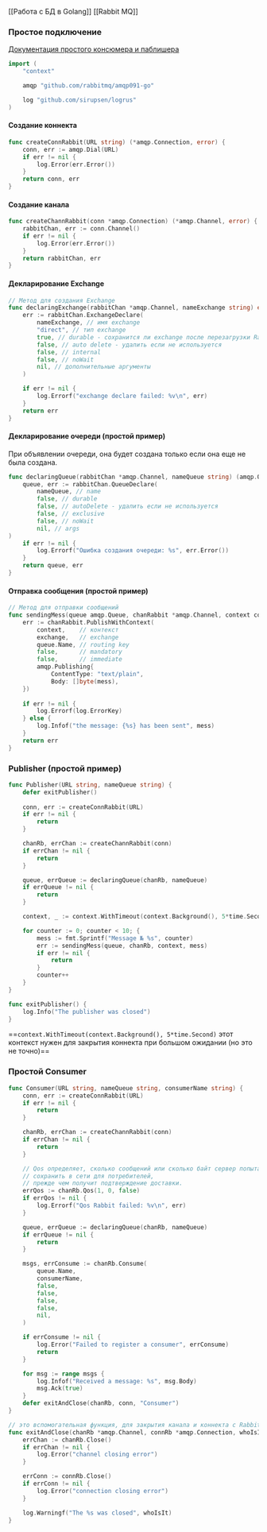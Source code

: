 [[Работа с БД в Golang]]
[[Rabbit MQ]]

### Простое подключение
[Документация простого консюмера и паблишера](https://www.rabbitmq.com/tutorials/tutorial-one-go.html)

```go
import (
	"context"

	amqp "github.com/rabbitmq/amqp091-go"

	log "github.com/sirupsen/logrus"
)
```

#### Создание коннекта
```go
func createConnRabbit(URL string) (*amqp.Connection, error) {
	сonn, err := amqp.Dial(URL)
	if err != nil {
		log.Error(err.Error())
	}
	return сonn, err
}
```

#### Создание канала
```Go
func createChannRabbit(conn *amqp.Connection) (*amqp.Channel, error) {
	rabbitChan, err := conn.Channel()
	if err != nil {
		log.Error(err.Error())
	}
	return rabbitChan, err
}
```

#### Декларирование Exchange
```go
// Метод для создания Exchange
func declaringExchange(rabbitChan *amqp.Channel, nameExchange string) error {
	err := rabbitChan.ExchangeDeclare(
		nameExchange, // имя exchange
		"direct", // тип exchange
		true, // durable - сохранится ли exchange после перезагрузки Rabbit
		false, // auto delete - удалить если не используется
		false, // internal
		false, // noWait
		nil, // дополнительные аргументы
	)

	if err != nil {
		log.Errorf("exchange declare failed: %v\n", err)
	}
	return err
}
```

#### Декларирование очереди (простой пример)
При объявлении очереди, она будет создана только если она еще не была создана.
```Go
func declaringQueue(rabbitChan *amqp.Channel, nameQueue string) (amqp.Queue, error) {
	queue, err := rabbitChan.QueueDeclare(
		nameQueue, // name
		false, // durable
		false, // autoDelete - удалить если не используется
		false, // exclusive
		false, // noWait
		nil, // args
)
	if err != nil {
		log.Errorf("Ошибка создания очереди: %s", err.Error())
	}
	return queue, err
}
```

#### Отправка сообщения (простой пример)
```Go
// Метод для отправки сообщений
func sendingMess(queue amqp.Queue, chanRabbit *amqp.Channel, context context.Context, exchange, mess string) error {
	err := chanRabbit.PublishWithContext(
		context,    // контекст
		exchange,   // exchange
		queue.Name, // routing key
		false,      // mandatory
		false,      // immediate
		amqp.Publishing{
			ContentType: "text/plain",
			Body: []byte(mess),
	})
	
	if err != nil {
		log.Errorf(log.ErrorKey)
	} else {
		log.Infof("the message: {%s} has been sent", mess)
	}
	return err
}
```

### Publisher (простой пример)
```Go
func Publisher(URL string, nameQueue string) {
	defer exitPublisher()
	
	conn, err := createConnRabbit(URL)
	if err != nil {
		return
	}

	chanRb, errChan := createChannRabbit(conn)
	if errChan != nil {
		return
	}

	queue, errQueue := declaringQueue(chanRb, nameQueue)
	if errQueue != nil {
		return
	}

	context, _ := context.WithTimeout(context.Background(), 5*time.Second)

	for counter := 0; counter < 10; {
		mess := fmt.Sprintf("Message № %s", counter)
		err := sendingMess(queue, chanRb, context, mess)
		if err != nil {
			return
		}
		counter++
	}
}

func exitPublisher() {
	log.Info("The publisher was closed")
}
```

==`context.WithTimeout(context.Background(), 5*time.Second)` этот контекст нужен для закрытия коннекта при большом ожидании (но это не точно)==
### Простой Consumer
```Go
func Consumer(URL string, nameQueue string, consumerName string) {
	conn, err := createConnRabbit(URL)
	if err != nil {
		return
	}

	chanRb, errChan := createChannRabbit(conn)
	if errChan != nil {
		return
	}

	// Qos определяет, сколько сообщений или сколько байт сервер попытается
	// сохранить в сети для потребителей,
	// прежде чем получит подтверждение доставки.
	errQos := chanRb.Qos(1, 0, false)
	if errQos != nil {
		log.Errorf("Qos Rabbit failed: %v\n", err)
	}

	queue, errQueue := declaringQueue(chanRb, nameQueue)
	if errQueue != nil {
		return
	}

	msgs, errConsume := chanRb.Consume(
		queue.Name,
		consumerName,
		false,
		false,
		false,
		false,
		nil,
	)

	if errConsume != nil {
		log.Error("Failed to register a consumer", errConsume)
		return
	}

	for msg := range msgs {
		log.Infof("Received a message: %s", msg.Body)
		msg.Ack(true)
	}
	defer exitAndClose(chanRb, conn, "Consumer")
}

// это вспомогательная функция, для закрытия канала и коннекта с Rabbit
func exitAndClose(chanRb *amqp.Channel, connRb *amqp.Connection, whoIsIt string) {
	errChan := chanRb.Close()
	if errChan != nil {
		log.Error("channel closing error")
	}

	errConn := connRb.Close()
	if errConn != nil {
		log.Error("connection closing error")
	}

	log.Warningf("The %s was closed", whoIsIt)
}
```